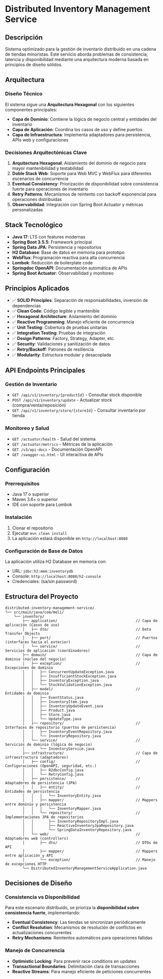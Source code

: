 # Distributed Inventory Management Service

## Descripción

Sistema optimizado para la gestión de inventario distribuido en una cadena de tiendas minoristas. Este servicio aborda
problemas de consistencia, latencia y disponibilidad mediante una arquitectura moderna basada en principios de diseño
sólidos.

## Arquitectura

### Diseño Técnico

El sistema sigue una **Arquitectura Hexagonal** con los siguientes componentes principales:

- **Capa de Dominio**: Contiene la lógica de negocio central y entidades del inventario
- **Capa de Aplicación**: Coordina los casos de uso y define puertos
- **Capa de Infraestructura**: Implementa adaptadores para persistencia, APIs web y configuraciones

### Decisiones Arquitectónicas Clave

1. **Arquitectura Hexagonal**: Aislamiento del dominio de negocio para mayor mantenibilidad y testabilidad
2. **Doble Stack Web**: Soporte para Web MVC y WebFlux para diferentes escenarios de concurrencia
3. **Eventual Consistency**: Priorización de disponibilidad sobre consistencia fuerte para operaciones de inventario
4. **Retry Patterns**: Mecanismos de reintento con backoff exponencial para operaciones distribuidas
5. **Observabilidad**: Integración con Spring Boot Actuator y métricas personalizadas

## Stack Tecnológico

- **Java 17**: LTS con features modernas
- **Spring Boot 3.5.5**: Framework principal
- **Spring Data JPA**: Persistencia y repositorios
- **H2 Database**: Base de datos en memoria para prototipo
- **WebFlux**: Programación reactiva para alta concurrencia
- **Lombok**: Reducción de boilerplate code
- **Springdoc OpenAPI**: Documentación automática de APIs
- **Spring Boot Actuator**: Observabilidad y monitoreo

## Principios Aplicados

- ✅ **SOLID Principles**: Separación de responsabilidades, inversión de dependencias
- ✅ **Clean Code**: Código legible y mantenible
- ✅ **Hexagonal Architecture**: Aislamiento del dominio
- ✅ **Reactive Programming**: Manejo eficiente de concurrencia
- ✅ **Unit Testing**: Cobertura de pruebas unitarias
- ✅ **Integration Testing**: Pruebas de integración
- ✅ **Design Patterns**: Factory, Strategy, Adapter, etc.
- ✅ **Security**: Validaciones y sanitización de datos
- ✅ **Retry/Backoff**: Patrones de resiliencia
- ✅ **Modularity**: Estructura modular y desacoplada

## API Endpoints Principales

### Gestión de Inventario

- `GET /api/v1/inventory/{productId}` - Consultar stock disponible
- `POST /api/v1/inventory/update` - Actualizar stock (compra/venta/reposición)
- `GET /api/v1/inventory/store/{storeId}` - Consultar inventario por tienda

### Monitoreo y Salud

- `GET /actuator/health` - Salud del sistema
- `GET /actuator/metrics` - Métricas de la aplicación
- `GET /v3/api-docs` - Documentación OpenAPI
- `GET /swagger-ui.html` - UI interactiva de APIs

## Configuración

### Prerrequisitos

- Java 17 o superior
- Maven 3.6+ o superior
- IDE con soporte para Lombok

### Instalación

1. Clonar el repositorio
2. Ejecutar `mvn clean install`
3. La aplicación estará disponible en `http://localhost:8080`

### Configuración de Base de Datos

La aplicación utiliza H2 Database en memoria con:

- URL: `jdbc:h2:mem:inventorydb`
- Console: `http://localhost:8080/h2-console`
- Credenciales: (sa/sin password)

## Estructura del Proyecto

```
distributed-inventory-management-service/
└── src/main/java/com/meli/
    └── inventory/
        ├── application/                                    // Capa de aplicación (Casos de uso)
        │   ├── dto/                                        // Data Transfer Objects
        │   ├── port/                                       // Puertos (interfaces hacia el exterior)
        │   └── service/                                    // Servicios de aplicación (coordinadores)
        ├── domain/                                         // Capa de dominio (núcleo del negocio)
        │   ├── exception/                                  // Excepciones de dominio
        │   │   ├── ConcurrentUpdateException.java
        │   │   ├── InsufficientStockException.java
        │   │   ├── InventoryException.java
        │   │   └── StockValidationException.java
        │   ├── model/                                      // Entidades de dominio
        │   │   ├── EventStatus.java
        │   │   ├── InventoryItem.java
        │   │   ├── InventoryUpdateEvent.java
        │   │   ├── Product.java
        │   │   ├── Store.java
        │   │   └── UpdateType.java
        │   ├── repository/                                 // Interfaces de repositorio (puertos de persistencia)
        │   │   ├── InventoryEventRepository.java
        │   │   └── InventoryRepository.java
        │   └── service/                                    // Servicios de dominio (lógica de negocio)
        │       └── InventoryService.java
        ├── infrastructure/                                 // Capa de infraestructura (adaptadores)
        │   ├── config/                                     // Configuraciones (OpenAPI, seguridad, etc.)
        │   │   ├── R2dbcConfig.java
        │   │   └── RetryConfig.java
        │   ├── persistence/                                // Adaptadores de persistencia (JPA)
        │   │   ├── entity/                                 // Entidades de persistencia
        │   │   │   └── InventoryEntity.java
        │   │   ├── mapper/                                 // Mappers entre dominio y persistencia
        │   │   │   └── InventoryMapper.java
        │   │   └── repository/                             // Implementaciones JPA de repositorios
        │   │       ├── InventoryRepositoryImpl.java
        │   │       ├── ReactiveInventoryJpaRepository.java
        │   │       └── SpringDataInventoryRepository.java
        │   └── web/                                        // Adaptadores web (controllers)
        │       ├── dto/                                    // DTOs de API
        │       ├── mapper/                                 // Mappers entre aplicación y API
        │       └── exception/                              // Manejo de excepciones HTTP
        └── DistributedInventoryManagementServiceApplication.java
```

## Decisiones de Diseño

### Consistencia vs Disponibilidad

Para este escenario distribuido, se prioriza la **disponibilidad sobre consistencia fuerte**, implementando:

- **Eventual Consistency**: Las tiendas se sincronizan periódicamente
- **Conflict Resolution**: Mecanismos de resolución de conflictos en actualizaciones concurrentes
- **Retry Mechanisms**: Reintentos automáticos para operaciones fallidas

### Manejo de Concurrencia

- **Optimistic Locking**: Para prevenir race conditions en updates
- **Transactional Boundaries**: Delimitación clara de transacciones
- **Reactive Streams**: Para manejo eficiente de peticiones concurrentes
